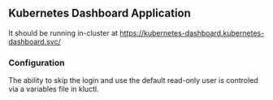 ## Kubernetes Dashboard Application

It should be running in-cluster at https://kubernetes-dashboard.kubernetes-dashboard.svc/

### Configuration

The ability to skip the login and use the default read-only user is controled via a variables file in kluctl.
